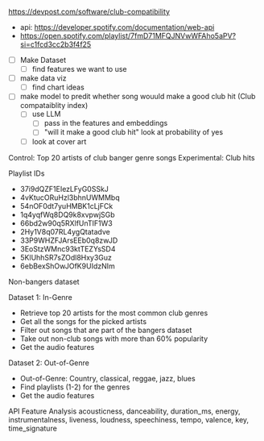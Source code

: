 https://devpost.com/software/club-compatibility


- api: https://developer.spotify.com/documentation/web-api
- https://open.spotify.com/playlist/7fmD71MFQJNVwWFAho5aPV?si=c1fcd3cc2b3f4f25
- [ ] Make Dataset
  - [ ] find features we want to use
- [ ] make data viz
  - [ ] find chart ideas
- [ ] make model to predit whether song wouuld make a good club hit (Club compataiblity index)
  - [ ] use LLM
    - [ ] pass in the features and embeddings
    - [ ] "will it make a good club hit" look at probability of yes
  - [ ] look at cover art

Control: Top 20 artists of club banger genre songs
Experimental: Club hits

Playlist IDs
- 37i9dQZF1EIezLFyG0SSkJ
- 4vKtucORuHzl3bhnUWMMbq
- 54nOF0dt7yuHMBK1cLjFCk
- 1q4yqfWq8DQ9k8xvpwjSGb
- 66bd2w90q5RXlfUnTIF1W3
- 2Hy1V8q07RL4ygQtatadve
- 33P9WHZFJArsEEb0q8zwJD
- 3EoStzWMnc93ktTEZYsSD4
- 5KlUhhSR7sZOdl8Hxy3Guz
- 6ebBexShOwJOfK9UIdzNIm

Non-bangers dataset

Dataset 1: In-Genre
- Retrieve top 20 artists for the most common club genres
- Get all the songs for the picked artists
- Filter out songs that are part of the bangers dataset
- Take out non-club songs with more than 60% popularity
- Get the audio features

Dataset 2: Out-of-Genre
- Out-of-Genre: Country, classical, reggae, jazz, blues
- Find playlists (1-2) for the genres
- Get the audio features

API Feature Analysis
acousticness,
danceability,
duration_ms,
energy,
instrumentalness,
liveness,
loudness,
speechiness,
tempo,
valence,
key,
time_signature




